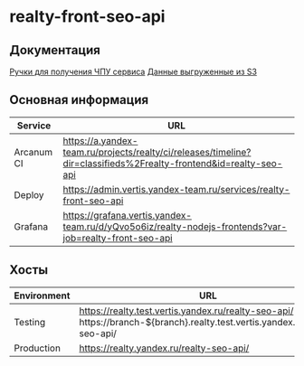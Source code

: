 # realty-front-seo-api

## Документация

[Ручки для получения ЧПУ сервиса](./docs/friendlyUrls/README.md)
[Данные выгруженные из S3](./docs/uploadedS3Data.md)


## Основная информация

| Service | URL                                                                                                               |
|---|-------------------------------------------------------------------------------------------------------------------|
| Arcanum CI | https://a.yandex-team.ru/projects/realty/ci/releases/timeline?dir=classifieds%2Frealty-frontend&id=realty-seo-api |
| Deploy | https://admin.vertis.yandex-team.ru/services/realty-front-seo-api                                                 |
| Grafana | https://grafana.vertis.yandex-team.ru/d/yQvo5o6iz/realty-nodejs-frontends?var-job=realty-front-seo-api            |

## Хосты

| Environment | URL |
|---|---|
| Testing | https://realty.test.vertis.yandex.ru/realty-seo-api/ <br> https://branch-${branch}.realty.test.vertis.yandex.ru/realty-seo-api/ |
| Production | https://realty.yandex.ru/realty-seo-api/ |
